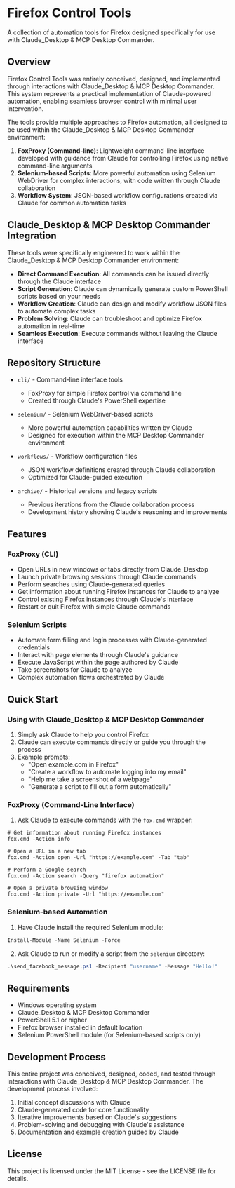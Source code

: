 # Firefox Control Tools

A collection of automation tools for Firefox designed specifically for use with Claude_Desktop & MCP Desktop Commander.

## Overview

Firefox Control Tools was entirely conceived, designed, and implemented through interactions with Claude_Desktop & MCP Desktop Commander. This system represents a practical implementation of Claude-powered automation, enabling seamless browser control with minimal user intervention.

The tools provide multiple approaches to Firefox automation, all designed to be used within the Claude_Desktop & MCP Desktop Commander environment:

1. **FoxProxy (Command-line)**: Lightweight command-line interface developed with guidance from Claude for controlling Firefox using native command-line arguments
2. **Selenium-based Scripts**: More powerful automation using Selenium WebDriver for complex interactions, with code written through Claude collaboration
3. **Workflow System**: JSON-based workflow configurations created via Claude for common automation tasks

## Claude_Desktop & MCP Desktop Commander Integration

These tools were specifically engineered to work within the Claude_Desktop & MCP Desktop Commander environment:

- **Direct Command Execution**: All commands can be issued directly through the Claude interface
- **Script Generation**: Claude can dynamically generate custom PowerShell scripts based on your needs
- **Workflow Creation**: Claude can design and modify workflow JSON files to automate complex tasks
- **Problem Solving**: Claude can troubleshoot and optimize Firefox automation in real-time
- **Seamless Execution**: Execute commands without leaving the Claude interface

## Repository Structure

- `cli/` - Command-line interface tools
  - FoxProxy for simple Firefox control via command line
  - Created through Claude's PowerShell expertise
  
- `selenium/` - Selenium WebDriver-based scripts
  - More powerful automation capabilities written by Claude
  - Designed for execution within the MCP Desktop Commander environment
  
- `workflows/` - Workflow configuration files
  - JSON workflow definitions created through Claude collaboration
  - Optimized for Claude-guided execution
  
- `archive/` - Historical versions and legacy scripts
  - Previous iterations from the Claude collaboration process
  - Development history showing Claude's reasoning and improvements

## Features

### FoxProxy (CLI)

- Open URLs in new windows or tabs directly from Claude_Desktop
- Launch private browsing sessions through Claude commands
- Perform searches using Claude-generated queries
- Get information about running Firefox instances for Claude to analyze
- Control existing Firefox instances through Claude's interface
- Restart or quit Firefox with simple Claude commands

### Selenium Scripts

- Automate form filling and login processes with Claude-generated credentials
- Interact with page elements through Claude's guidance
- Execute JavaScript within the page authored by Claude
- Take screenshots for Claude to analyze
- Complex automation flows orchestrated by Claude

## Quick Start

### Using with Claude_Desktop & MCP Desktop Commander

1. Simply ask Claude to help you control Firefox
2. Claude can execute commands directly or guide you through the process
3. Example prompts:
   - "Open example.com in Firefox"
   - "Create a workflow to automate logging into my email"
   - "Help me take a screenshot of a webpage"
   - "Generate a script to fill out a form automatically"

### FoxProxy (Command-Line Interface)

1. Ask Claude to execute commands with the `fox.cmd` wrapper:

```
# Get information about running Firefox instances
fox.cmd -Action info

# Open a URL in a new tab
fox.cmd -Action open -Url "https://example.com" -Tab "tab"

# Perform a Google search
fox.cmd -Action search -Query "firefox automation"

# Open a private browsing window
fox.cmd -Action private -Url "https://example.com"
```

### Selenium-based Automation

1. Have Claude install the required Selenium module:

```powershell
Install-Module -Name Selenium -Force
```

2. Ask Claude to run or modify a script from the `selenium` directory:

```powershell
.\send_facebook_message.ps1 -Recipient "username" -Message "Hello!"
```

## Requirements

- Windows operating system
- Claude_Desktop & MCP Desktop Commander
- PowerShell 5.1 or higher
- Firefox browser installed in default location
- Selenium PowerShell module (for Selenium-based scripts only)

## Development Process

This entire project was conceived, designed, coded, and tested through interactions with Claude_Desktop & MCP Desktop Commander. The development process involved:

1. Initial concept discussions with Claude
2. Claude-generated code for core functionality
3. Iterative improvements based on Claude's suggestions
4. Problem-solving and debugging with Claude's assistance
5. Documentation and example creation guided by Claude

## License

This project is licensed under the MIT License - see the LICENSE file for details.
